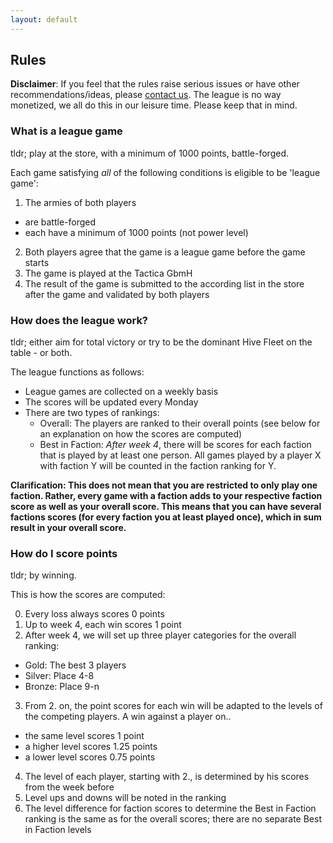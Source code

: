 ```yaml
---
layout: default
---
```


<h2 class='post-header'>Rules</h2>

**Disclaimer**: If you feel that the rules raise serious issues or have other recommendations/ideas, please <a href="mailto:luciengeorges.baumgartner@uzh.ch?subject=feedback">contact us</a>. The league is no way monetized, we all do this in our leisure time. Please keep that in mind.

<h3 class='rules-sub'>What is a league game</h3>

<p class='tldr'> tldr; play at the store, with a minimum of 1000 points, battle-forged. </p>

Each game satisfying *all* of the following conditions is eligible to be 'league game':

1. The armies of both players
  * are battle-forged
  * each have a minimum of 1000 points (not power level)
2. Both players agree that the game is a league game before the game starts
3. The game is played at the Tactica GbmH
4. The result of the game is submitted to the according list in the store after the game and validated by both players

<h3 class='rules-sub'>How does the league work?</h3>

<p class='tldr'> tldr; either aim for total victory or try to be the dominant Hive Fleet on the table - or both. </p>

The league functions as follows:

+ League games are collected on a weekly basis
+ The scores will be updated every Monday
+ There are two types of rankings:
  * Overall: The players are ranked to their overall points (see below for an explanation on how the scores are computed)
  * Best in Faction: *After week 4*, there will be scores for each faction that is played by at least one person.
  All games played by a player X with faction Y will be counted in the faction ranking for Y.

**Clarification: This does not mean that you are restricted to only play one faction. Rather, every game with a faction adds to your respective faction score as well as your overall score. This means that you can have several factions scores (for every faction you at least played once), which in sum result in your overall score.**

<h3 class='rules-sub'>How do I score points</h3>

<p class='tldr'> tldr; by winning. </p>

This is how the scores are computed:

0. Every loss always scores 0 points
1. Up to week 4, each win scores 1 point
2. After week 4, we will set up three player categories for the overall ranking:
  + Gold: The best 3 players
  + Silver: Place 4-8
  + Bronze: Place 9-n
3. From 2. on, the point scores for each win will be adapted to the levels of the competing players. A win against a player on..
  + the same level scores 1 point
  + a higher level scores 1.25 points
  + a lower level scores 0.75 points
4. The level of each player, starting with 2., is determined by his scores from the week before
5. Level ups and downs will be noted in the ranking
6. The level difference for faction scores to determine the Best in Faction ranking is the same as for the overall scores; there are no separate Best in Faction levels
